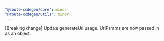 ```yaml
---
"@route-codegen/core": minor
"@route-codegen/utils": minor
---
```


[Breaking change] Update generateUrl usage. UrlParams are now passed in as an object.
